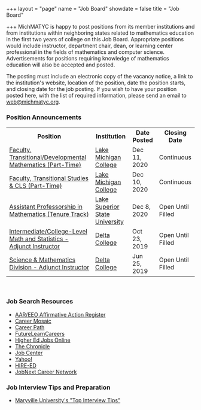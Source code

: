 +++
layout = "page"
name = "Job Board"
showdate = false
title = "Job Board"

+++
MichMATYC is happy to post positions from its member institutions and from institutions within neighboring states related to mathematics education in the first two years of college on this Job Board. Appropriate positions would include instructor, department chair, dean, or learning center professional in the fields of mathematics and computer science. Advertisements for positions requiring knowledge of mathematics education will also be accepted and posted.

The posting must include an electronic copy of the vacancy notice, a link to the institution's website, location of the position, date the position starts, and closing date for the job posting. If you wish to have your position posted here, with the list of required information, please send an email to [web@michmatyc.org](mailto:web@michmatyc.org).

### Position Announcements

<table class="tg">

<tr>

<th class="tg-c3ow"><b>Position</b></th>

<th class="tg-c3ow"><b>Institution</b></th>

<th class="tg-c3ow"><b>Date Posted</b></th>

<th class="tg-c3ow"><b>Closing Date</b></th>

</tr>

 <tr><td><a href="https://lmc.simplehire.com/postings/3406">Faculty, Transitional/Developmental Mathematics (Part-Time)</a></td>
  <td><a href="http://www.lakemichigancollege.edu/">Lake Michigan College</a></td>
  <td>Dec 11, 2020</td>
  <td>Continuous</td></tr>
  
<tr><td><a href="https://lmc.simplehire.com/postings/3395">Faculty, Transitional Studies & CLS (Part-Time)</a></td>
  <td><a href="http://www.lakemichigancollege.edu/">Lake Michigan College</a></td>
  <td>Dec 10, 2020</td>
  <td>Continuous</td></tr>
  
 <tr><td><a href="https://jobs.lssu.edu/">Assistant Professorship in Mathematics (Tenure Track)</a></td>
  <td><a href="http://www.lssu.edu/">Lake Superior State University</a></td>
  <td>Dec 8, 2020</td>
  <td>Open Until Filled</td></tr>
  
<tr><td><a href="https://delta.peopleadmin.com/postings/4557">Intermediate/College-Level Math and Statistics - Adjunct Instructor</a></td>
  <td><a href="http://www.delta.edu">Delta College</a></td>
  <td>Oct 23, 2019</td>
  <td>Open Until Filled</td></tr>
  
<tr><td><a href="https://delta.peopleadmin.com/postings/4385">Science & Mathematics Division - Adjunct Instructor</a></td>
  <td><a href="http://www.delta.edu">Delta College</a></td>
  <td>Jun 25, 2019</td>
  <td>Open Until Filled</td></tr>
  
</table></br>

### Job Search Resources

* [AAR/EEO Affirmative Action Register](aar-eeo.com)
* [Career Mosaic](http://www.careermosaic.com)
* [Career Path](http://www.careerpath.com)
* [FutureLearnCareers](http://www.futurelearncareers.com)
* [Higher Ed Jobs Online](http://www.higheredjobs.com)
* [The Chronicle](http://www.chronicle.com)
* [Job Center](http://www.jobcenter.com)
* [Yahoo!](http://www.yahoo.com)
* [HIRE-ED](http://www.hire-ed.org)
* [JobNext Career Network](http://www.jobnext.com)

### Job Interview Tips and Preparation

* [Maryville University's "Top Interview Tips"](https://online.maryville.edu/online-masters-degrees/top-interview-tips-to-help-you-land-your-dream-job/)